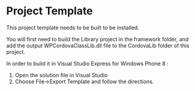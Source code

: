 Project Template
===

This project template needs to be built to be installed.

You will first need to build the Library project in the framework folder, and add the output WPCordovaClassLib.dll file to the CordovaLib folder of this project.

In order to build it in Visual Studio Express for Windows Phone 8 :

1. Open the solution file in Visual Studio
2. Choose File->Export Template and follow the directions.
